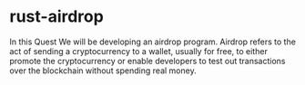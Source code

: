 # rust-airdrop
In this Quest We will be developing an airdrop program. Airdrop refers to the act of sending a cryptocurrency to a wallet, usually
for free, to either promote the cryptocurrency or enable developers to test out transactions over the blockchain without spending real money.
